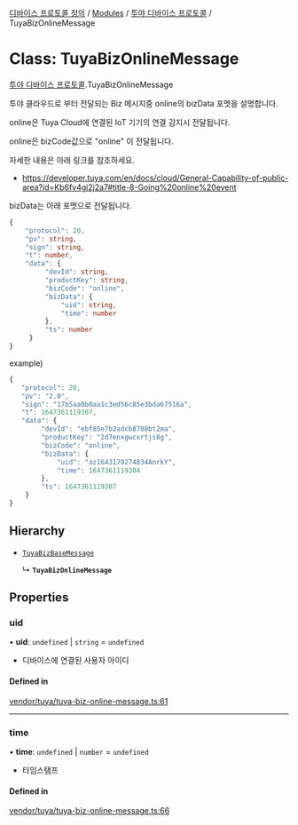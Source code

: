 [디바이스 프로토콜 정의](../README.md) / [Modules](../modules.md) / [투야 디바이스 프로토콜](../modules/___________.md) / TuyaBizOnlineMessage

# Class: TuyaBizOnlineMessage

[투야 디바이스 프로토콜](../modules/___________.md).TuyaBizOnlineMessage

투야 클라우드로 부터 전달되는 Biz 메시지중 online의 bizData 포멧을 설명합니다.

online은 Tuya Cloud에 연결된 IoT 기기의 연결 감지시 전달됩니다.

online은 bizCode값으로 "online" 이 전달됩니다.

자세한 내용은 아래 링크를 참조하세요.
* https://developer.tuya.com/en/docs/cloud/General-Capability-of-public-area?id=Kb6fv4gj2j2a7#title-8-Going%20online%20event

bizData는 아래 포멧으로 전달됩니다.
```typescript
{
    "protocol": 20,
    "pv": string,
    "sign": string,
    "t": number,
    "data": {
         "devId": string,
         "productKey": string,
         "bizCode": "online",
         "bizData": {
             "uid": string,
             "time": number
         },
         "ts": number
     }
}
```

example)
 ```typescript
{
    "protocol": 20,
    "pv": "2.0",
    "sign": "17b5aa0b0aa1c3ed56c85e3bda67516a",
    "t": 1647361119307,
    "data": {
         "devId": "ebf85e7b2adcb8708bt2ma",
         "productKey": "2d7enxgwcxrtjs8g",
         "bizCode": "online",
         "bizData": {
             "uid": "az1643179274834AnrkY",
             "time": 1647361119304
         },
         "ts": 1647361119307
     }
}
```

## Hierarchy

- [`TuyaBizBaseMessage`](__________.TuyaBizBaseMessage.md)

  ↳ **`TuyaBizOnlineMessage`**

## Properties

### uid

• **uid**: `undefined` \| `string` = `undefined`

* 디바이스에 연결된 사용자 아이디

#### Defined in

[vendor/tuya/tuya-biz-online-message.ts:61](https://github.com/zigbang/iot/blob/43523cfa/packages/ziot-bridge/tuya/zthing-message-converter/lib/messages/vendor/tuya/tuya-biz-online-message.ts#L61)

___

### time

• **time**: `undefined` \| `number` = `undefined`

* 타임스탬프

#### Defined in

[vendor/tuya/tuya-biz-online-message.ts:66](https://github.com/zigbang/iot/blob/43523cfa/packages/ziot-bridge/tuya/zthing-message-converter/lib/messages/vendor/tuya/tuya-biz-online-message.ts#L66)
